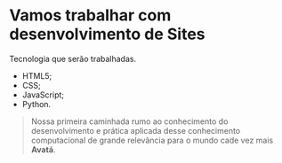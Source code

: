 # Vamos trabalhar com desenvolvimento de Sites
Tecnologia que serão trabalhadas.
* HTML5;
* CSS;
* JavaScript;
* Python.
> Nossa primeira caminhada rumo ao conhecimento do desenvolvimento
> e prática aplicada desse conhecimento computacional de grande relevância para
> o mundo cade vez mais **Avatá**. 
